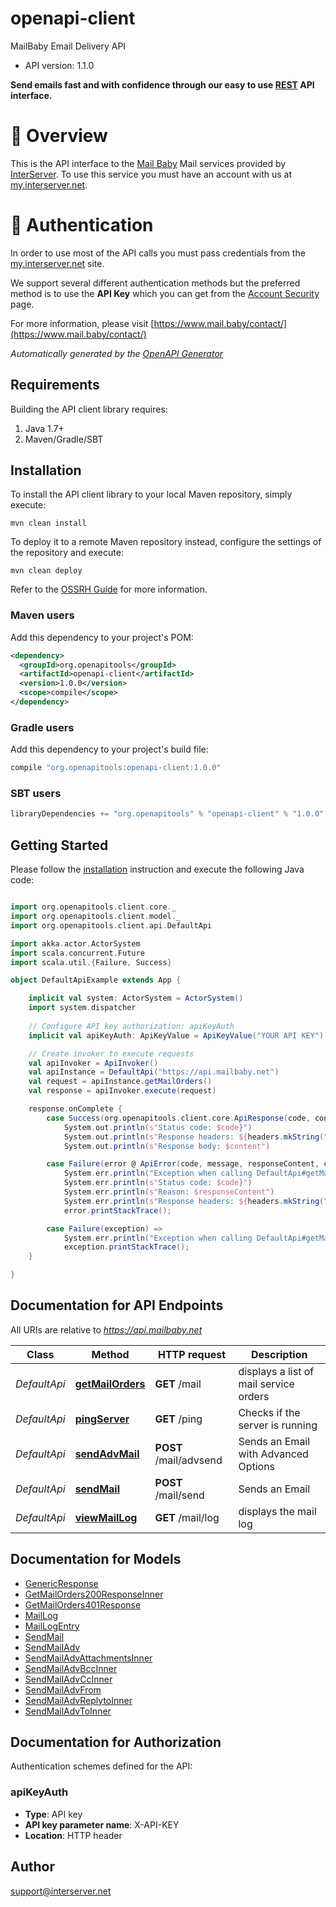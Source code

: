 # openapi-client

MailBaby Email Delivery API
- API version: 1.1.0

**Send emails fast and with confidence through our easy to use [REST](https://en.wikipedia.org/wiki/Representational_state_transfer) API interface.**


# 📌 Overview

This is the API interface to the [Mail Baby](https//mail.baby/) Mail services provided by [InterServer](https://www.interserver.net). To use this service you must have an account with us at [my.interserver.net](https://my.interserver.net).


# 🔐 Authentication

In order to use most of the API calls you must pass credentials from the [my.interserver.net](https://my.interserver.net/) site.

We support several different authentication methods but the preferred method is to use the **API Key** which you can get from the [Account Security](https://my.interserver.net/account_security) page.


  For more information, please visit [https://www.mail.baby/contact/](https://www.mail.baby/contact/)

*Automatically generated by the [OpenAPI Generator](https://openapi-generator.tech)*

## Requirements

Building the API client library requires:
1. Java 1.7+
2. Maven/Gradle/SBT

## Installation

To install the API client library to your local Maven repository, simply execute:

```shell
mvn clean install
```

To deploy it to a remote Maven repository instead, configure the settings of the repository and execute:

```shell
mvn clean deploy
```

Refer to the [OSSRH Guide](http://central.sonatype.org/pages/ossrh-guide.html) for more information.

### Maven users

Add this dependency to your project's POM:

```xml
<dependency>
  <groupId>org.openapitools</groupId>
  <artifactId>openapi-client</artifactId>
  <version>1.0.0</version>
  <scope>compile</scope>
</dependency>
```

### Gradle users

Add this dependency to your project's build file:

```groovy
compile "org.openapitools:openapi-client:1.0.0"
```

### SBT users

```scala
libraryDependencies += "org.openapitools" % "openapi-client" % "1.0.0"
```

## Getting Started

Please follow the [installation](#installation) instruction and execute the following Java code:

```scala

import org.openapitools.client.core._
import org.openapitools.client.model._
import org.openapitools.client.api.DefaultApi

import akka.actor.ActorSystem
import scala.concurrent.Future
import scala.util.{Failure, Success}

object DefaultApiExample extends App {

    implicit val system: ActorSystem = ActorSystem()
    import system.dispatcher
    
    // Configure API key authorization: apiKeyAuth
    implicit val apiKeyAuth: ApiKeyValue = ApiKeyValue("YOUR API KEY")

    // Create invoker to execute requests
    val apiInvoker = ApiInvoker()
    val apiInstance = DefaultApi("https://api.mailbaby.net")
    val request = apiInstance.getMailOrders()
    val response = apiInvoker.execute(request)

    response.onComplete {
        case Success(org.openapitools.client.core.ApiResponse(code, content, headers)) =>
            System.out.println(s"Status code: $code}")
            System.out.println(s"Response headers: ${headers.mkString(", ")}")
            System.out.println(s"Response body: $content")

        case Failure(error @ ApiError(code, message, responseContent, cause, headers)) =>
            System.err.println("Exception when calling DefaultApi#getMailOrders")
            System.err.println(s"Status code: $code}")
            System.err.println(s"Reason: $responseContent")
            System.err.println(s"Response headers: ${headers.mkString(", ")}")
            error.printStackTrace();

        case Failure(exception) =>
            System.err.println("Exception when calling DefaultApi#getMailOrders")
            exception.printStackTrace();
    }

}

```

## Documentation for API Endpoints

All URIs are relative to *https://api.mailbaby.net*

Class | Method | HTTP request | Description
------------ | ------------- | ------------- | -------------
*DefaultApi* | [**getMailOrders**](docs/DefaultApi.md#getMailOrders) | **GET** /mail | displays a list of mail service orders
*DefaultApi* | [**pingServer**](docs/DefaultApi.md#pingServer) | **GET** /ping | Checks if the server is running
*DefaultApi* | [**sendAdvMail**](docs/DefaultApi.md#sendAdvMail) | **POST** /mail/advsend | Sends an Email with Advanced Options
*DefaultApi* | [**sendMail**](docs/DefaultApi.md#sendMail) | **POST** /mail/send | Sends an Email
*DefaultApi* | [**viewMailLog**](docs/DefaultApi.md#viewMailLog) | **GET** /mail/log | displays the mail log


## Documentation for Models

 - [GenericResponse](docs/GenericResponse.md)
 - [GetMailOrders200ResponseInner](docs/GetMailOrders200ResponseInner.md)
 - [GetMailOrders401Response](docs/GetMailOrders401Response.md)
 - [MailLog](docs/MailLog.md)
 - [MailLogEntry](docs/MailLogEntry.md)
 - [SendMail](docs/SendMail.md)
 - [SendMailAdv](docs/SendMailAdv.md)
 - [SendMailAdvAttachmentsInner](docs/SendMailAdvAttachmentsInner.md)
 - [SendMailAdvBccInner](docs/SendMailAdvBccInner.md)
 - [SendMailAdvCcInner](docs/SendMailAdvCcInner.md)
 - [SendMailAdvFrom](docs/SendMailAdvFrom.md)
 - [SendMailAdvReplytoInner](docs/SendMailAdvReplytoInner.md)
 - [SendMailAdvToInner](docs/SendMailAdvToInner.md)


## Documentation for Authorization

Authentication schemes defined for the API:
### apiKeyAuth

- **Type**: API key
- **API key parameter name**: X-API-KEY
- **Location**: HTTP header


## Author

support@interserver.net

